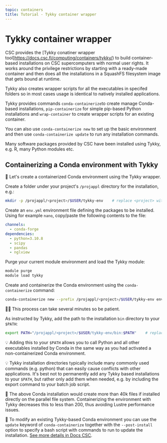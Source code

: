 ```yaml
---
topic: containers
title: Tutorial - Tykky container wrapper
---
```


# Tykky container wrapper

CSC provides the [Tykky conatiner wrapper tool]https://docs.csc.fi/computing/containers/tykky/) to build container-based installations on CSC supercomputers with normal user rights. It works around the privilege restrictions by starting with a ready-made container and then does all the installations in a SquashFS filesystem image that gets bound at runtime. 

Tykky also creates wrapper scripts for all the executables in specifed folders so in most cases usage is identical to natively installed applications.

Tykky provides commands `conda-containerize`to create manage Conda-based installations, `pip-containerize` for simple pip-based Python installations and `wrap-container` to create wrapper scripts for an existing container.

You can also use `conda-containerize new` to set up the basic environment and then use `conda-containerize update` to run any installation commands.

Many software packages provided by CSC have been installed using Tykky, e.g. R, many Python modules etc.

## Containerizing a Conda environment with Tykky

💬 Let's create a containerized Conda environment using the Tykky wrapper.

Create a folder under your project's `/projappl` directory for the installation, e.g.:

```bash
mkdir -p /projappl/<project>/$USER/tykky-env    # replace <project> with your CSC project, e.g. project_2001234
```

Create an `env.yml` environment file defining the packages to be installed. Using for example `nano`, copy/paste the following contents to the file:

```yaml
channels:
  - conda-forge
dependencies:
  - python=3.10.8
  - scipy
  - pandas
  - nglview
```

Purge your current module environment and load the Tykky module:

```bash
module purge
module load tykky
```

Create and containerize the Conda environment using the `conda-containerize` command:

```bash
conda-containerize new --prefix /projappl/<project>/$USER/tykky-env env.yml    # replace <project> with your CSC project, e.g. project_2001234
```

☝🏻 This process can take several minutes so be patient.


As instructed by Tykky, add the path to the installation `bin` directory to your `$PATH`:

```bash
export PATH="/projappl/<project>/$USER/tykky-env/bin:$PATH"    # replace <project> with your CSC project, e.g. project_2001234
```

💡 Adding this to your `$PATH` allows you to call Python and all other executables installed by Conda in the same way as you had activated a non-containerized Conda environment.

💡 Tykky installation directories typically include many commonly used commands (e.g. python) that can easily cause conflicts with other applications. It's best not to permanently add any Tykky based installations to your `$PATH`, but rather only add them when needed, e.g. by including the export command to your batch job script.

💭 The above Conda installation would create more than 40k files if installed directly on the parallel file system. Containerizing the environment with Tykky decreases this to less than 200, thus avoiding Lustre performance issues.

💬 To modify an existing Tykky-based Conda environment you can use the `update` keyword of `conda-containerize` together with the `--post-install` option to specify a bash script with commands to run to update the installation. [See more details in Docs CSC](https://docs.csc.fi/computing/containers/tykky/).



